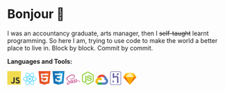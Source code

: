 # Bonjour 👋 

I was an accountancy graduate, arts manager, then I ~~self-taught~~ learnt programming. So here I am, trying to use code to make the world a better place to live in. Block by block. Commit by commit.

**Languages and Tools:** 

![](/icons/javascript-original.png)
![](/icons/react-original.png)
![](/icons/html5-original.png)
![](/icons/css3-original.png)
![](/icons/sass-original.png)
![](/icons/nodejs-original.png)
![](/icons/googlecloud-original.png)
![](/icons/heroku-original.png)
![](/icons/sketch-original.png)

<!--
**chewhx/chewhx** is a ✨ _special_ ✨ repository because its `README.md` (this file) appears on your GitHub profile.

Here are some ideas to get you started:

- 🔭 I’m currently working on ...
- 🌱 I’m currently learning ...
- 👯 I’m looking to collaborate on ...
- 🤔 I’m looking for help with ...
- 💬 Ask me about ...
- 📫 How to reach me: ...
- 😄 Pronouns: ...
- ⚡ Fun fact: ...
-->

<!-- - 
- JS
- React
- HTML
- CSS 
- Scss
- Node.js
- Google Cloud
- Mongoose
- MongoDB -->
